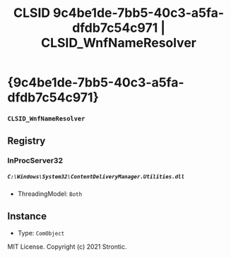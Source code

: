 ﻿---
title: "CLSID 9c4be1de-7bb5-40c3-a5fa-dfdb7c54c971 | CLSID_WnfNameResolver"
excerpt: What is COM-Object CLSID 9c4be1de-7bb5-40c3-a5fa-dfdb7c54c971?
---

# {9c4be1de-7bb5-40c3-a5fa-dfdb7c54c971}

### `CLSID_WnfNameResolver`

## Registry


### InProcServer32

##### `C:\Windows\System32\ContentDeliveryManager.Utilities.dll`
* ThreadingModel: `Both`

## Instance

* Type: `ComObject`

MIT License. Copyright (c) 2021 Strontic.



